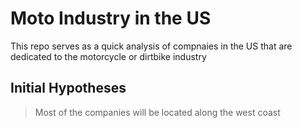 # Moto Industry in the US
This repo serves as a quick analysis of compnaies in the US that are dedicated to the motorcycle or dirtbike industry

## Initial Hypotheses
> Most of the companies will be located along the west coast